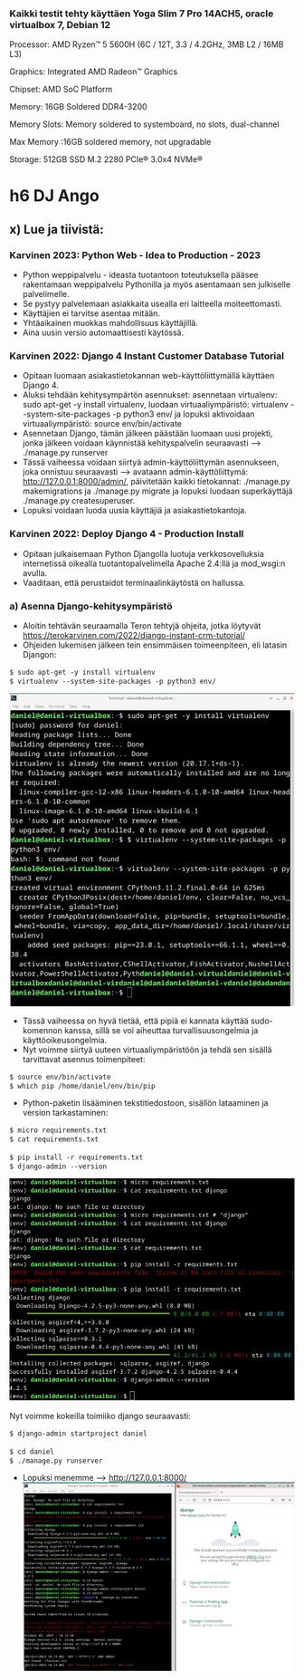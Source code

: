 ### Kaikki testit tehty käyttäen Yoga Slim 7 Pro 14ACH5, oracle virtualbox 7, Debian 12
Processor: AMD Ryzen™ 5 5600H (6C / 12T, 3.3 / 4.2GHz, 3MB L2 / 16MB L3)

Graphics: Integrated AMD Radeon™ Graphics

Chipset: AMD SoC Platform

Memory: 16GB Soldered DDR4-3200

Memory Slots: Memory soldered to systemboard, no slots, dual-channel

Max Memory :16GB soldered memory, not upgradable

Storage: 512GB SSD M.2 2280 PCIe® 3.0x4 NVMe®

# h6 DJ Ango

## x) Lue ja tiivistä: 
### Karvinen 2023: Python Web - Idea to Production - 2023

- Python weppipalvelu - ideasta tuotantoon toteutuksella pääsee rakentamaan weppipalvelu Pythonilla ja myös asentamaan sen julkiselle palvelimelle.
- Se pystyy palvelemaan asiakkaita usealla eri laitteella moiteettomasti.
- Käyttäjien ei tarvitse asentaa mitään.
- Yhtäaikainen muokkas mahdollisuus käyttäjillä.
- Aina uusin versio automaattisesti käytössä.

### Karvinen 2022: Django 4 Instant Customer Database Tutorial

- Opitaan luomaan asiakastietokannan web-käyttöliittymällä käyttäen Django 4.
- Aluksi tehdään kehitysympärtön asennukset: asennetaan virtualenv: sudo apt-get -y install virtualenv,
luodaan virtuaaliympäristö: virtualenv --system-site-packages -p python3 env/ ja lopuksi aktivoidaan virtuaaliympäristö: source env/bin/activate
- Asennetaan Django, tämän jälkeen päästään luomaan uusi projekti, jonka jälkeen voidaan käynnistää kehityspalvelin seuraavasti --> ./manage.py runserver
- Tässä vaiheessa voidaan siirtyä admin-käyttöliittymän asennukseen, joka onnistuu seuraavasti --> avataann admin-käyttöliittymä: http://127.0.0.1:8000/admin/, päivitetään kaikki tietokannat: ./manage.py makemigrations ja ./manage.py migrate ja lopuksi luodaan superkäyttäjä ./manage.py createsuperuser.
- Lopuksi voidaan luoda uusia käyttäjiä ja asiakastietokantoja.

### Karvinen 2022: Deploy Django 4 - Production Install

- Opitaan julkaisemaan Python Djangolla luotuja verkkosovelluksia internetissä oikealla tuotantopalvelimella Apache 2.4:llä ja mod_wsgi:n avulla.
- Vaaditaan, että perustaidot terminaalinkäytöstä on hallussa.

### a) Asenna Django-kehitysympäristö

- Aloitin tehtävän seuraamalla Teron tehtyjä ohjeita, jotka löytyvät https://terokarvinen.com/2022/django-instant-crm-tutorial/
- Ohjeiden lukemisen jälkeen tein ensimmäisen toimeenpiteen, eli latasin Djangon:
```
$ sudo apt-get -y install virtualenv
$ virtualenv --system-site-packages -p python3 env/
```

![Add file: Upload](Images/Django_install.jpg)

- Tässä vaiheessa on hyvä tietää, että pipiä ei kannata käyttää sudo-komennon kanssa, sillä se voi aiheuttaa turvallisuusongelmia ja käyttöoikeusongelmia.  
- Nyt voimme siirtyä uuteen virtuaaliympäristöön ja tehdä sen sisällä tarvittavat asennus toimenpiteet:
```
$ source env/bin/activate
$ which pip /home/daniel/env/bin/pip
```
- Python-paketin lisääminen tekstitiedostoon, sisällön lataaminen ja version tarkastaminen:
```
$ micro requirements.txt
$ cat requirements.txt

$ pip install -r requirements.txt
$ django-admin --version
```
![Add file: Upload](Images/requirements_django.jpg)

Nyt voimme kokeilla toimiiko django seuraavasti:
```
$ django-admin startproject daniel

$ cd daniel
$ ./manage.py runserver
```
- Lopuksi menemme --> http://127.0.0.1:8000/
![Add file: Upload](Images/test_django.jpg)
